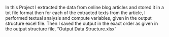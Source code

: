 In this Project I extracted the data from online blog articles and stored it in a txt file format then for each of the extracted texts from the article, I performed textual analysis and compute variables, given in the output structure excel file. 
Then I saved the output in the exact order as given in the output structure file, “Output Data Structure.xlsx”
